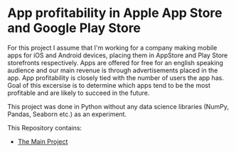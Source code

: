 # App profitability in Apple App Store and Google Play Store

For this project I assume that I'm working for a company making mobile apps for iOS and Android devices, placing them in AppStore and Play Store storefronts respectively. Apps are offered for free for an english speaking audience and our main revenue is through advertisements placed in the app. App profitability is closely tied with the number of users the app has. Goal of this excersise is to determine which apps tend to be the most profitable and are likely to succeed in the future.

This project was done in Python without any data science libraries (NumPy, Pandas, Seaborn etc.) as an experiment.

This Repository contains:
 - [The Main Project](https://github.com/ricardas-mikelionis/Analysing_App_Store_Data/blob/main/Profitable_Appstore_Apps.ipynb)
